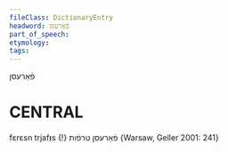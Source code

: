 ```yaml
---
fileClass: DictionaryEntry
headword: פֿאַרעסן
part_of_speech: 
etymology: 
tags: 
---
```

פֿאַרעסן

CENTRAL
========

fɛrɛsn trjafᵻs {!} פֿאַרעסן טרפֿות {Warsaw, Geller 2001: 241}